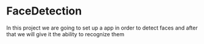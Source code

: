 # FaceDetection


In this project we are going to set up a app in order to detect faces and after that we will give it the ability to recognize them